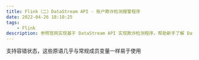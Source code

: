 ```yaml
---
title: Flink（二）DataStream API - 账户欺诈检测报警程序
date: 2022-04-26 18:10:25
tags:
    - Flink
description: 参照官网实现基于 DataStream API 实现欺诈检测程序，帮助新手了解 DataStream API
---
```

支持容错状态，这些原语几乎与常规成员变量一样易于使用
